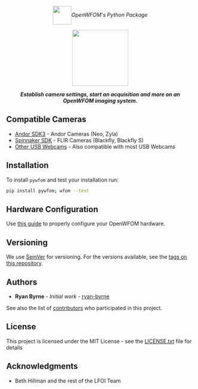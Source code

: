 <p align="center"><img align="center" height=50 src="https://github.com/ryan-byrne/pywfom/blob/master/docs/icon1.png"><i>OpenWFOM's Python Package</i></p>
<p align="center"><img align="center" height=150 src="https://github.com/ryan-byrne/pywfom/blob/master/docs/banner.png"></p>

<b><i><p align="center">Establish camera settings, start an acquisition and more on an OpenWFOM imaging system.</p></i></b>

## Compatible Cameras

* [Andor SDK3]() - Andor Cameras (Neo, Zyla)
* [Spinnaker SDK]() - FLIR Cameras (Blackfly, Blackfly S)
* [Other USB Webcams]() - Also compatible with most USB Webcams

## Installation

To install ```pywfom``` and test your installation run:

```bash
pip install pywfom; wfom --test
```

## Hardware Configuration

Use [this guide]() to properly configure your OpenWFOM hardware.

## Versioning

We use [SemVer](http://semver.org/) for versioning. For the versions available, see the [tags on this repository](https://github.com/ryan-byrne/wfom/tags).

## Authors

* **Ryan Byrne** - *Initial work* - [ryan-byrne](https://github.com/ryan-byrne)

See also the list of [contributors](https://github.com/ryan-byrne/wfom/contributors) who participated in this project.

## License

This project is licensed under the MIT License - see the [LICENSE.txt](LICENSE.txt) file for details

## Acknowledgments

* Beth Hillman and the rest of the LFOI Team
